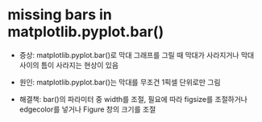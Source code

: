 # missing bars in matplotlib.pyplot.bar()

* 증상: matplotlib.pyplot.bar()로 막대 그래프를 그릴 때 막대가 사라지거나 막대 사이의 틈이 사라지는 현상이 있음

* 원인: matplotlib.pyplot.bar()는 막대를 무조건 1픽셀 단위로만 그림

* 해결책: bar()의 파라미터 중 width를 조절, 필요에 따라 figsize를 조절하거나 edgecolor를 넣거나 Figure 창의 크기를 조절
